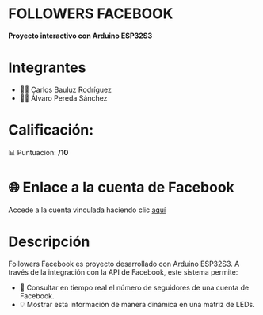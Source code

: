 # FOLLOWERS FACEBOOK
 **Proyecto interactivo con Arduino ESP32S3**
# Integrantes
  - 🧑‍💻 Carlos Bauluz Rodríguez
  - 🧑‍💻 Álvaro Pereda Sánchez

# Calificación: 
   📊 Puntuación: **/10**

# 🌐 Enlace a la cuenta de Facebook

Accede a la cuenta vinculada haciendo clic [aquí](https://www.facebook.com/profile.php?id=61568782621254&locale=es_ES)

# Descripción

Followers Facebook es proyecto desarrollado con Arduino ESP32S3. A través de la integración con la API de Facebook, este sistema permite:

   - 🚀 Consultar en tiempo real el número de seguidores de una cuenta de Facebook.
   - 💡 Mostrar esta información de manera dinámica en una matriz de LEDs.
